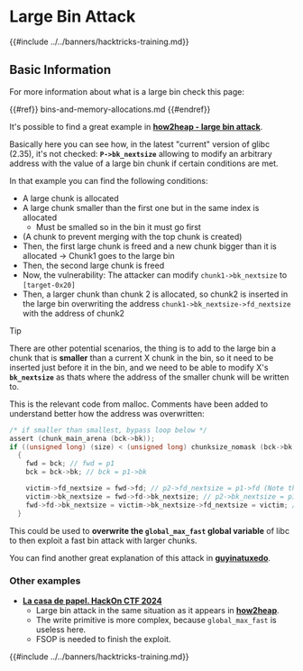 # Large Bin Attack

{{#include ../../banners/hacktricks-training.md}}

## Basic Information

For more information about what is a large bin check this page:

{{#ref}}
bins-and-memory-allocations.md
{{#endref}}

It's possible to find a great example in [**how2heap - large bin attack**](https://github.com/shellphish/how2heap/blob/master/glibc_2.35/large_bin_attack.c).

Basically here you can see how, in the latest "current" version of glibc (2.35), it's not checked: **`P->bk_nextsize`** allowing to modify an arbitrary address with the value of a large bin chunk if certain conditions are met.

In that example you can find the following conditions:

- A large chunk is allocated
- A large chunk smaller than the first one but in the same index is allocated
  - Must be smalled so in the bin it must go first
- (A chunk to prevent merging with the top chunk is created)
- Then, the first large chunk is freed and a new chunk bigger than it is allocated -> Chunk1 goes to the large bin
- Then, the second large chunk is freed
- Now, the vulnerability: The attacker can modify `chunk1->bk_nextsize` to `[target-0x20]`
- Then, a larger chunk than chunk 2 is allocated, so chunk2 is inserted in the large bin overwriting the address `chunk1->bk_nextsize->fd_nextsize` with the address of chunk2

> [!TIP]
> There are other potential scenarios, the thing is to add to the large bin a chunk that is **smaller** than a current X chunk in the bin, so it need to be inserted just before it in the bin, and we need to be able to modify X's **`bk_nextsize`** as thats where the address of the smaller chunk will be written to.

This is the relevant code from malloc. Comments have been added to understand better how the address was overwritten:

```c
/* if smaller than smallest, bypass loop below */
assert (chunk_main_arena (bck->bk));
if ((unsigned long) (size) < (unsigned long) chunksize_nomask (bck->bk))
  {
    fwd = bck; // fwd = p1
    bck = bck->bk; // bck = p1->bk

    victim->fd_nextsize = fwd->fd; // p2->fd_nextsize = p1->fd (Note that p1->fd is p1 as it's the only chunk)
    victim->bk_nextsize = fwd->fd->bk_nextsize; // p2->bk_nextsize = p1->fd->bk_nextsize
    fwd->fd->bk_nextsize = victim->bk_nextsize->fd_nextsize = victim; // p1->fd->bk_nextsize->fd_nextsize = p2
  }
```

This could be used to **overwrite the `global_max_fast` global variable** of libc to then exploit a fast bin attack with larger chunks.

You can find another great explanation of this attack in [**guyinatuxedo**](https://guyinatuxedo.github.io/32-largebin_attack/largebin_explanation0/index.html).

### Other examples

- [**La casa de papel. HackOn CTF 2024**](https://7rocky.github.io/en/ctf/other/hackon-ctf/la-casa-de-papel/)
  - Large bin attack in the same situation as it appears in [**how2heap**](https://github.com/shellphish/how2heap/blob/master/glibc_2.35/large_bin_attack.c).
  - The write primitive is more complex, because `global_max_fast` is useless here.
  - FSOP is needed to finish the exploit.

{{#include ../../banners/hacktricks-training.md}}
